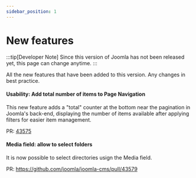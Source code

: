 ```yaml
---
sidebar_position: 1
---
```


# New features

:::tip[Developer Note]
  Since this version of Joomla has not been released yet, this page can change anytime.
:::

All the new features that have been added to this version.
Any changes in best practice.

#### Usability: Add total number of items to Page Navigation
This new feature adds a "total" counter at the bottom near the pagination in Joomla's back-end, 
displaying the number of items available after applying filters for easier item management.

PR: [43575](https://github.com/joomla/joomla-cms/pull/43575)

#### Media field: allow to select folders
It is now possible to select directories usign the Media field.

PR: https://github.com/joomla/joomla-cms/pull/43579
